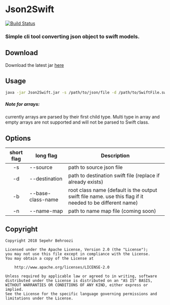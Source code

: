 # Json2Swift
[![Build Status](https://travis-ci.com/3pehrbehroozi/Json2Swift.svg?branch=master)](https://travis-ci.com/3pehrbehroozi/Json2Swift)

### Simple cli tool converting json object to swift models.

## Download
Download the latest jar [here](https://github.com/3pehrbehroozi/Json2Swift/releases/latest)


## Usage
```bash
java -jar Json2Swift.jar -s /path/to/json/file -d /path/to/SwiftFile.swift
```

##### Note for arrays: 
currently arrays are parsed by their first child type. Multi type in array and empty arrays are not supported and will not be parsed to Swift class.  

## Options
| short flag | long flag         | Description                                                                                              |
|:----------:|-------------------|----------------------------------------------------------------------------------------------------------|
| -s         | --source          | path to source json file                                                                                 |
| -d         | --destination     | path to destination swift file (replace if already exists)                                               |
| -b         | --base-class-name | root class name (default is the output swift file name. use this flag if it needed to be different name) |
| -n         | --name-map        | path to name map file (coming soon)                                                                      |

## Copyright

```
Copyright 2018 Sepehr Behroozi

Licensed under the Apache License, Version 2.0 (the "License");
you may not use this file except in compliance with the License.
You may obtain a copy of the License at

    http://www.apache.org/licenses/LICENSE-2.0

Unless required by applicable law or agreed to in writing, software
distributed under the License is distributed on an "AS IS" BASIS,
WITHOUT WARRANTIES OR CONDITIONS OF ANY KIND, either express or implied.
See the License for the specific language governing permissions and
limitations under the License.
```
